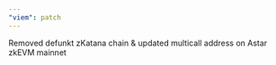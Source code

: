```yaml
---
"viem": patch
---
```


Removed defunkt zKatana chain & updated multicall address on Astar zkEVM mainnet
